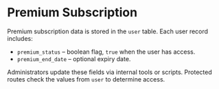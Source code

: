 # Premium Subscription

Premium subscription data is stored in the `user` table.
Each user record includes:

- `premium_status` – boolean flag, `true` when the user has access.
- `premium_end_date` – optional expiry date.

Administrators update these fields via internal tools or scripts. Protected
routes check the values from `user` to determine access.
